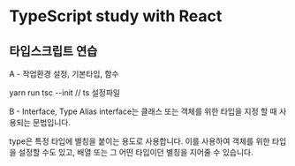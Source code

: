 # TypeScript study with React

## 타입스크립트 연습

A - 작업환경 설정, 기본타입, 함수

yarn run tsc --init // ts 설정파일

B - Interface, Type Alias
interface는 클래스 또는 객체를 위한 타입을 지정 할 때 사용되는 문법입니다.

type은 특정 타입에 별칭을 붙이는 용도로 사용합니다. 이를 사용하여 객체를 위한 타입을 설정할 수도 있고, 배열 또는 그 어떤 타입이던 별칭을 지어줄 수 있습니다. 